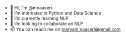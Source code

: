 - 👋 Hi, I’m @mnaaseri
- 👀 I’m interested in Python and Data Science
- 🌱 I’m currently learning NLP
- 💞️ I’m looking to collaborate on NLP
- 📫  You can reach me on maryam.naaseri@gmail.com

<!---
mnaaseri/mnaaseri is a ✨ special ✨ repository because its `README.md` (this file) appears on your GitHub profile.
You can click the Preview link to take a look at your changes.
--->
